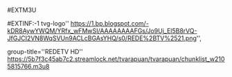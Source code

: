 #EXTM3U 

#EXTINF:-1 tvg-logo'' https://1.bp.blogspot.com/-kDR8AywYWQM/YRfx_wFMwSI/AAAAAAAAFGs/Jo9Uj_El5B8rVQ-JfGJCI2VN8WqSVUn9ACLcBGAsYHQ/s0/REDE%2BTV%2521.png'',

group-title=''REDETV HD''
https://5b7f3c45ab7c2.streamlock.net/tvarapuan/tvarapuan/chunklist_w2105815766.m3u8
